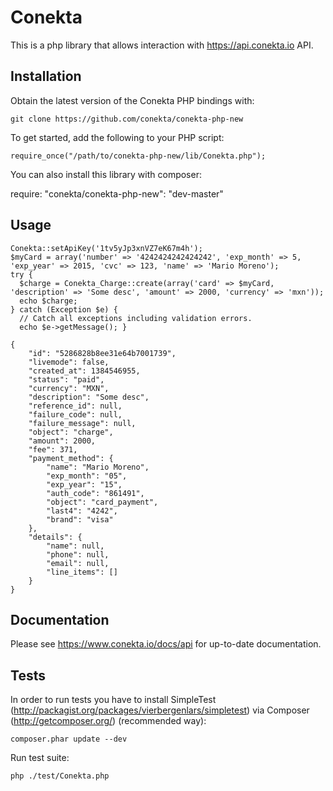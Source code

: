 # Conekta

This is a php library that allows interaction with https://api.conekta.io API.

## Installation

Obtain the latest version of the Conekta PHP bindings with:

    git clone https://github.com/conekta/conekta-php-new

To get started, add the following to your PHP script:

    require_once("/path/to/conekta-php-new/lib/Conekta.php");

You can also install this library with composer:

  require: "conekta/conekta-php-new": "dev-master"

## Usage
    
    Conekta::setApiKey('1tv5yJp3xnVZ7eK67m4h');
    $myCard = array('number' => '4242424242424242', 'exp_month' => 5, 'exp_year' => 2015, 'cvc' => 123, 'name' => 'Mario Moreno');
    try {
      $charge = Conekta_Charge::create(array('card' => $myCard, 'description' => 'Some desc', 'amount' => 2000, 'currency' => 'mxn'));
      echo $charge;
    } catch (Exception $e) {
      // Catch all exceptions including validation errors.
      echo $e->getMessage(); }

    {
        "id": "5286828b8ee31e64b7001739",
        "livemode": false,
        "created_at": 1384546955,
        "status": "paid",
        "currency": "MXN",
        "description": "Some desc",
        "reference_id": null,
        "failure_code": null,
        "failure_message": null,
        "object": "charge",
        "amount": 2000,
        "fee": 371,
        "payment_method": {
            "name": "Mario Moreno",
            "exp_month": "05",
            "exp_year": "15",
            "auth_code": "861491",
            "object": "card_payment",
            "last4": "4242",
            "brand": "visa"
        },
        "details": {
            "name": null,
            "phone": null,
            "email": null,
            "line_items": []
        }
    }

## Documentation

Please see https://www.conekta.io/docs/api for up-to-date documentation.

## Tests

In order to run tests you have to install SimpleTest (http://packagist.org/packages/vierbergenlars/simpletest) via Composer (http://getcomposer.org/) (recommended way):

    composer.phar update --dev

Run test suite:

    php ./test/Conekta.php
